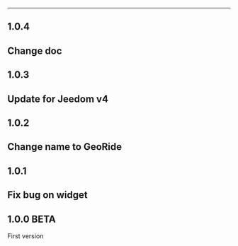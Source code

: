 -------------------------------------------------------
## 1.0.4
Change doc
-------------------------------------------------------
## 1.0.3
Update for Jeedom v4
-------------------------------------------------------
## 1.0.2

Change name to GeoRide
-------------------------------------------------------
## 1.0.1

Fix bug on widget
-------------------------------------------------------
## 1.0.0 BETA

First version
